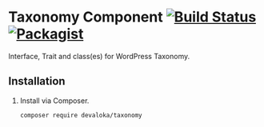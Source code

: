 # Taxonomy Component [![Build Status][travis-image]][travis-url] [![Packagist][packagist-image]][packagist-url]

Interface, Trait and class(es) for WordPress Taxonomy.

## Installation

1.  Install via Composer.

    ```sh
    composer require devaloka/taxonomy
    ```

[travis-image]: https://travis-ci.org/devaloka/taxonomy.svg?branch=master
[travis-url]: https://travis-ci.org/devaloka/taxonomy

[packagist-image]: https://img.shields.io/packagist/v/devaloka/taxonomy.svg
[packagist-url]: https://packagist.org/packages/devaloka/taxonomy
